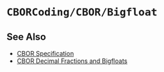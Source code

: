 # ``CBORCoding/CBOR/Bigfloat``

## See Also

- [CBOR Specification](https://datatracker.ietf.org/doc/html/rfc8949)
- [CBOR Decimal Fractions and Bigfloats](https://datatracker.ietf.org/doc/html/rfc8949#section-3.4.4)
